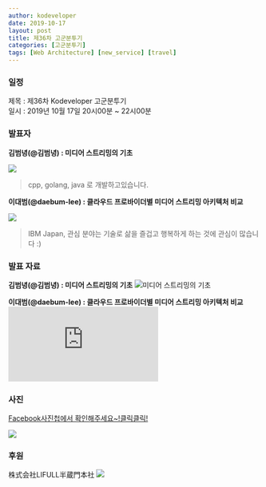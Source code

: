 ```yaml
---
author: kodeveloper
date: 2019-10-17
layout: post
title: 제36차 고군분투기
categories: [고군분투기]
tags: [Web Architecture] [new_service] [travel] 
---
```


### 일정

제목 : 제36차 Kodeveloper 고군분투기  
일시 : 2019년 10월 17일 20시00분 ~ 22시00분

### 발표자

**김범녕(@김범녕) : 미디어 스트리밍의 기초**

![](https://user-images.githubusercontent.com/2956728/67913172-7f0ef700-fbcf-11e9-93cf-09928a03ba6b.jpg)
> cpp, golang, java 로 개발하고있습니다.


**이대범(@daebum-lee) : 클라우드 프로바이더별 미디어 스트리밍 아키텍처 비교**

![](https://user-images.githubusercontent.com/2956728/67913207-9ea61f80-fbcf-11e9-9aaa-83ec6ba2d294.jpg)
> IBM Japan, 관심 분야는 기술로 삶을 즐겁고 행복하게 하는 것에 관심이 많습니다 :)

### 발표 자료
**김범녕(@김범녕) : 미디어 스트리밍의 기초**
![미디어 스트리밍의 기초](https://docs.google.com/presentation/d/1S5wWHhcHEthlUjTi0NuPUL-knoXxqwN5G8Kpp_Z3N90/edit#slide=id.p)

**이대범(@daebum-lee) : 클라우드 프로바이더별 미디어 스트리밍 아키텍처 비교**
![클라우드 프로바이더별 미디어 스트리밍 아키텍처 비교](https://github.com/kodevops/blog/files/3791818/GKE.pdf)


### 사진

[Facebook사진첩에서 확인해주세요~!클릭클릭!](https://www.facebook.com/media/set/?set=oa.2454765421434855&type=3)

![](https://user-images.githubusercontent.com/2956728/67913241-b8476700-fbcf-11e9-8021-082c7304e3ed.jpg)

### 후원

株式会社LIFULL半蔵門本社
![](https://user-images.githubusercontent.com/2956728/67913126-5be44780-fbcf-11e9-82fc-b07ddaa4588f.jpg)
